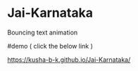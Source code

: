 # Jai-Karnataka
Bouncing text animation



#demo ( click the below link )

https://kusha-b-k.github.io/Jai-Karnataka/


